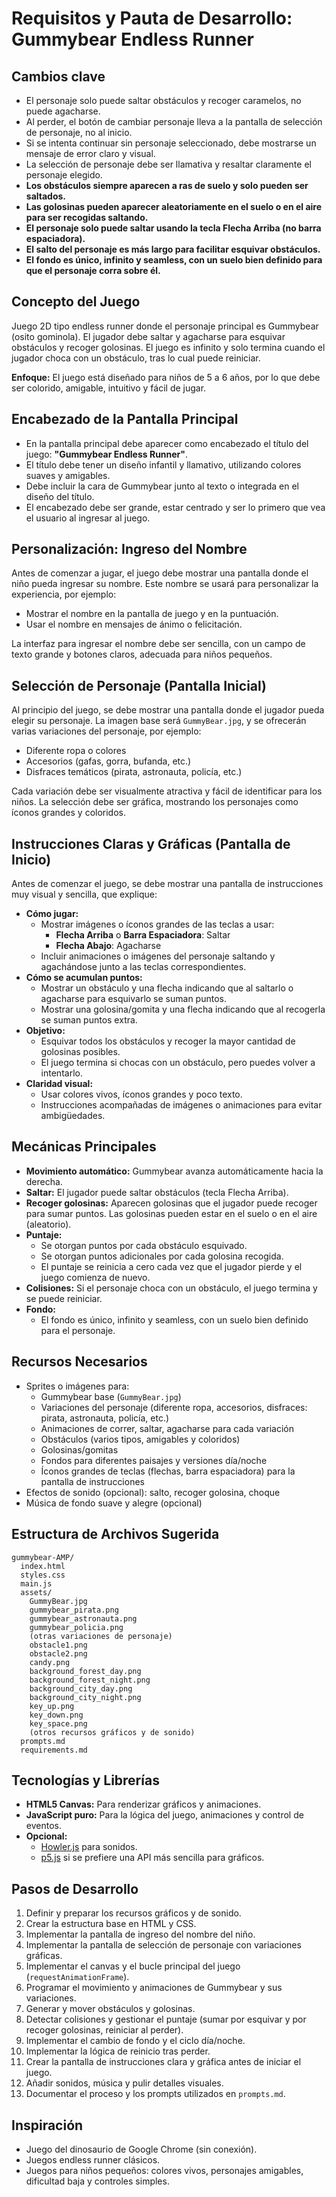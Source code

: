# Requisitos y Pauta de Desarrollo: Gummybear Endless Runner

## Cambios clave
- El personaje solo puede saltar obstáculos y recoger caramelos, no puede agacharse.
- Al perder, el botón de cambiar personaje lleva a la pantalla de selección de personaje, no al inicio.
- Si se intenta continuar sin personaje seleccionado, debe mostrarse un mensaje de error claro y visual.
- La selección de personaje debe ser llamativa y resaltar claramente el personaje elegido.
- **Los obstáculos siempre aparecen a ras de suelo y solo pueden ser saltados.**
- **Las golosinas pueden aparecer aleatoriamente en el suelo o en el aire para ser recogidas saltando.**
- **El personaje solo puede saltar usando la tecla Flecha Arriba (no barra espaciadora).**
- **El salto del personaje es más largo para facilitar esquivar obstáculos.**
- **El fondo es único, infinito y seamless, con un suelo bien definido para que el personaje corra sobre él.**

## Concepto del Juego
Juego 2D tipo endless runner donde el personaje principal es Gummybear (osito gominola). El jugador debe saltar y agacharse para esquivar obstáculos y recoger golosinas. El juego es infinito y solo termina cuando el jugador choca con un obstáculo, tras lo cual puede reiniciar.

**Enfoque:** El juego está diseñado para niños de 5 a 6 años, por lo que debe ser colorido, amigable, intuitivo y fácil de jugar.

## Encabezado de la Pantalla Principal
- En la pantalla principal debe aparecer como encabezado el título del juego: **"Gummybear Endless Runner"**.
- El título debe tener un diseño infantil y llamativo, utilizando colores suaves y amigables.
- Debe incluir la cara de Gummybear junto al texto o integrada en el diseño del título.
- El encabezado debe ser grande, estar centrado y ser lo primero que vea el usuario al ingresar al juego.

## Personalización: Ingreso del Nombre
Antes de comenzar a jugar, el juego debe mostrar una pantalla donde el niño pueda ingresar su nombre. Este nombre se usará para personalizar la experiencia, por ejemplo:
- Mostrar el nombre en la pantalla de juego y en la puntuación.
- Usar el nombre en mensajes de ánimo o felicitación.

La interfaz para ingresar el nombre debe ser sencilla, con un campo de texto grande y botones claros, adecuada para niños pequeños.

## Selección de Personaje (Pantalla Inicial)
Al principio del juego, se debe mostrar una pantalla donde el jugador pueda elegir su personaje. La imagen base será `GummyBear.jpg`, y se ofrecerán varias variaciones del personaje, por ejemplo:
- Diferente ropa o colores
- Accesorios (gafas, gorra, bufanda, etc.)
- Disfraces temáticos (pirata, astronauta, policía, etc.)

Cada variación debe ser visualmente atractiva y fácil de identificar para los niños. La selección debe ser gráfica, mostrando los personajes como íconos grandes y coloridos.

## Instrucciones Claras y Gráficas (Pantalla de Inicio)
Antes de comenzar el juego, se debe mostrar una pantalla de instrucciones muy visual y sencilla, que explique:

- **Cómo jugar:**
  - Mostrar imágenes o íconos grandes de las teclas a usar:
    - **Flecha Arriba** o **Barra Espaciadora**: Saltar
    - **Flecha Abajo**: Agacharse
  - Incluir animaciones o imágenes del personaje saltando y agachándose junto a las teclas correspondientes.
- **Cómo se acumulan puntos:**
  - Mostrar un obstáculo y una flecha indicando que al saltarlo o agacharse para esquivarlo se suman puntos.
  - Mostrar una golosina/gomita y una flecha indicando que al recogerla se suman puntos extra.
- **Objetivo:**
  - Esquivar todos los obstáculos y recoger la mayor cantidad de golosinas posibles.
  - El juego termina si chocas con un obstáculo, pero puedes volver a intentarlo.
- **Claridad visual:**
  - Usar colores vivos, íconos grandes y poco texto.
  - Instrucciones acompañadas de imágenes o animaciones para evitar ambigüedades.

## Mecánicas Principales
- **Movimiento automático:** Gummybear avanza automáticamente hacia la derecha.
- **Saltar:** El jugador puede saltar obstáculos (tecla Flecha Arriba).
- **Recoger golosinas:** Aparecen golosinas que el jugador puede recoger para sumar puntos. Las golosinas pueden estar en el suelo o en el aire (aleatorio).
- **Puntaje:**
  - Se otorgan puntos por cada obstáculo esquivado.
  - Se otorgan puntos adicionales por cada golosina recogida.
  - El puntaje se reinicia a cero cada vez que el jugador pierde y el juego comienza de nuevo.
- **Colisiones:** Si el personaje choca con un obstáculo, el juego termina y se puede reiniciar.
- **Fondo:**
  - El fondo es único, infinito y seamless, con un suelo bien definido para el personaje.

## Recursos Necesarios
- Sprites o imágenes para:
  - Gummybear base (`GummyBear.jpg`)
  - Variaciones del personaje (diferente ropa, accesorios, disfraces: pirata, astronauta, policía, etc.)
  - Animaciones de correr, saltar, agacharse para cada variación
  - Obstáculos (varios tipos, amigables y coloridos)
  - Golosinas/gomitas
  - Fondos para diferentes paisajes y versiones día/noche
  - Íconos grandes de teclas (flechas, barra espaciadora) para la pantalla de instrucciones
- Efectos de sonido (opcional): salto, recoger golosina, choque
- Música de fondo suave y alegre (opcional)

## Estructura de Archivos Sugerida
```
gummybear-AMP/
  index.html
  styles.css
  main.js
  assets/
    GummyBear.jpg
    gummybear_pirata.png
    gummybear_astronauta.png
    gummybear_policia.png
    (otras variaciones de personaje)
    obstacle1.png
    obstacle2.png
    candy.png
    background_forest_day.png
    background_forest_night.png
    background_city_day.png
    background_city_night.png
    key_up.png
    key_down.png
    key_space.png
    (otros recursos gráficos y de sonido)
  prompts.md
  requirements.md
```

## Tecnologías y Librerías
- **HTML5 Canvas:** Para renderizar gráficos y animaciones.
- **JavaScript puro:** Para la lógica del juego, animaciones y control de eventos.
- **Opcional:**
  - [Howler.js](https://howlerjs.com/) para sonidos.
  - [p5.js](https://p5js.org/) si se prefiere una API más sencilla para gráficos.

## Pasos de Desarrollo
1. Definir y preparar los recursos gráficos y de sonido.
2. Crear la estructura base en HTML y CSS.
3. Implementar la pantalla de ingreso del nombre del niño.
4. Implementar la pantalla de selección de personaje con variaciones gráficas.
5. Implementar el canvas y el bucle principal del juego (`requestAnimationFrame`).
6. Programar el movimiento y animaciones de Gummybear y sus variaciones.
7. Generar y mover obstáculos y golosinas.
8. Detectar colisiones y gestionar el puntaje (sumar por esquivar y por recoger golosinas, reiniciar al perder).
9. Implementar el cambio de fondo y el ciclo día/noche.
10. Implementar la lógica de reinicio tras perder.
11. Crear la pantalla de instrucciones clara y gráfica antes de iniciar el juego.
12. Añadir sonidos, música y pulir detalles visuales.
13. Documentar el proceso y los prompts utilizados en `prompts.md`.

## Inspiración
- Juego del dinosaurio de Google Chrome (sin conexión).
- Juegos endless runner clásicos.
- Juegos para niños pequeños: colores vivos, personajes amigables, dificultad baja y controles simples.
